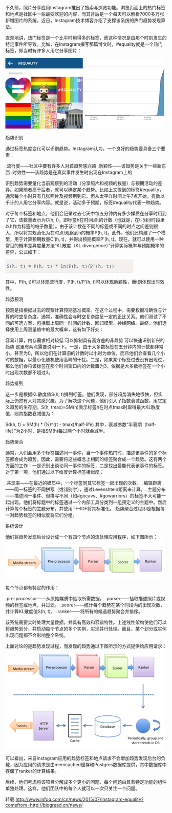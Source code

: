 不久前，照片分享应用Instagram推出了搜索与浏览功能。浏览页面上的热门标签和地点是社区中一些最受欢迎的内容，而其背后是一个每天可以解析7000多万张新增图片的系统。近日，Instagram技术博客介绍了支撑该系统的热门趋势发现算法。

直观地讲，热门标签是一个比平时用得多的标签，而这种情况是由那个时刻发生的特定事件所导致。比如，在Instagram撰写那篇博文时，#equality就是一个热门标签，即当时有许多人用它分享图片：

![](../pic/1.jpg)

趋势识别

通过标签热度变化可以识别趋势。Instagram认为，一个良好的趋势要具备三个要素：

.流行度——社区中要有许多人对该趋势感兴趣
.新颖性——该趋势是关于一些新东西
.时效性——该趋势是在真实事件发生时出现在Instagram上的

识别趋势需要量化当前观察到的活动（分享照片和视频的数量）与预期活动的差异。如果前者高于后者，就可以确定某个趋势。比如上文提到的标签#equality，通常每个小时只有几张照片及视频用到它。但从太平洋时间上午7点开始，有数以千计的人用它分享内容。就是说，活动多于预期，标签#equality代表一种趋势。

对于每个标签和地点，他们会记录过去七天中每五分钟内有多少媒质在分享时用到了它，该数量表示为C(h, t)，即标签h在时间点t的计数（也就是，在t-5到t时段里以h作为标签的帖子数量）。由于该计数在不同的标签或不同的时点之间差别很大，所以将其规范化为在时点t观察到h的概率P(h, t)。此外，他们还构建了一个模型，用于计算预期数量C’(h, t)，并得出预期概率P’(h, t)。现在，就可以使用一种常见的概率差异度量方法“KL散度（KL divergence）”计算实际概率与预期概率的差异，公式如下：

![](../pic/formula.png)

其中，P(h, t)可以体现流行度，P(h, t)/P’(h, t)可以体现新颖性，而t则体现出时效性。

趋势预测

预测是指根据过去的观察计算预期基准概率。在这个过程中，需要权衡准确性与计算的时空复杂度。通常，准确性会与时空复杂度呈一定的正比关系。他们测试了不同的可选方案，包括取上周同一时间的计数、回归模型、神经网络。最终，他们选择使用上周测量值中的最大概率，这有如下好处：

容易计算，内存需求相对较低
可以抑制具有高方差的非趋势
可以快速识别新兴的趋势
这里有两点需要说明一下。一是，由于大多数标签在五分钟内的计数都非常小，甚至为0，所以他们在计算旧的计数时以小时为单位，而且他们会查看几个小时的数据，以最小化随机使用高峰的干扰。二是，如果某个标签过去没有出现过，那么他们会将该标签在那个时间窗口内的计数置为3，依据是大多数标签在一个小时出现次数都不超过3。

趋势排列

这一步是根据KL散度值S(h, t)排列标签。他们发现，部分趋势消失地很快，但实际上仍然有人对其感兴趣。为了解决这个问题，他们引入了指数衰减函数，用它定义趋势的生存期。S(h, tmax)=SM(h)表示标签h在时点tmax时取得最大KL散度值，则其指数衰减值为：

Sd(h, t) = SM(h) * (½)^((t - tmax)/half-life)
其中，衰减参数“半衰期（half-life）”为2小时，是指SM(h)每过两个小时就会减半。

趋势聚合

通常，人们会用多个标签描述同一事件，当一个事件热门时，描述该事件的多个标签都会成为趋势。因此，需要将这些概念上相同的标签聚合成一个趋势。这有两个方面的工作：一是识别出谈论同一事件的标签，二是找出最能代表该事件的标签。对于第一项，他们通过以下维度计算标签相似度：

.共现率——在最近的媒质中，一个标签同其它标签一起出现的次数。
.编辑距离——同一标签的不同拼写（或错别字），通过Levenshtein距离来计算。
.主题分布——描述同一事件、但拼写不同（如#gocavs、#gowarriors）的标签不大可能一起出现。他们将标题中的标签通过一个内部工具分类到一组预定义的主题中。然后计算每个标签的主题分布，并使用TF-IDF将其标准化。
趋势聚合过程即是根据每一对趋势标签的相似度将它们分组。

系统设计

他们将趋势发现后台设计成一个有四个节点的流处理应用程序，如下图所示：
![](../pic/2.png)

每个节点都有特定的作用：

.pre-processor——从原始媒质中抽取所需数据。
.parser——抽取描述照片或视频的标签或地点，并过滤。
.scorer——统计每个趋势在某个时段内的出现次数，并计算KL散度值S(h, t)。
.ranker——将所有的候选趋势聚合并排序。

该系统需要实时处理大量数据，并具有高效和容错特性。上述线性架构使他们可以将趋势划分，并启动每个节点的多个实例，实现并行处理。而且，某个划分或实例出现问题都不会影响整个系统。

上面讨论的是趋势发现过程，而发现的趋势通过下图所示的方式提供给应用请求：
![](../pic/3.png)

可以看出，来自Instagram应用的趋势标签和地点请求不会增加趋势发现后台的负载，因为应用的请求是由memcached缓存和Postgres数据库提供，其中数据库中存储了ranker的计算结果。

后续，他们考虑将该项目分解成多个更小的问题，每个问题由具有特定功能的组件单独处理。这样，他们团队中的每个人就可以一次只关注一个问题。

转载:http://www.infoq.com/cn/news/2015/07/Instagram-equality?comefrom=http://blogread.cn/news/